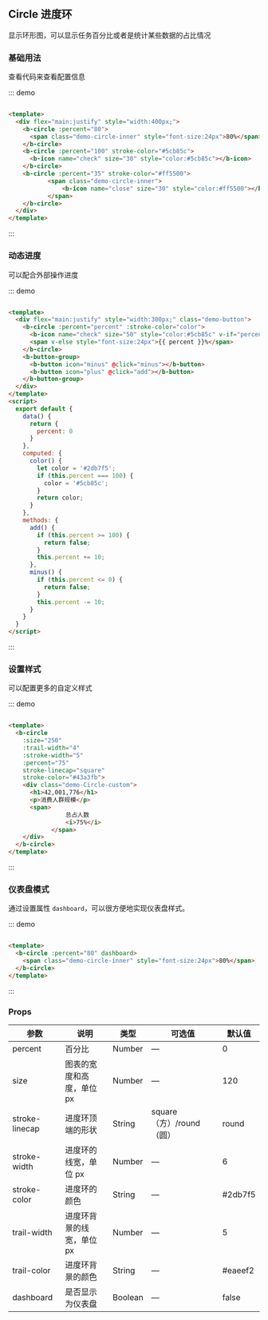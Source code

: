 ## Circle 进度环

<div class="global-anchor">
  <b-anchor :scroll-offset="100">
    <b-anchor-link href="#ji-chu-yong-fa" title="基础用法"></b-anchor-link>
    <b-anchor-link href="#dong-tai-jin-du" title="动态进度"></b-anchor-link>
    <b-anchor-link href="#she-zhi-yang-shi" title="设置样式"></b-anchor-link>
    <b-anchor-link href="#yi-biao-pan-mo-shi" title="仪表盘模式"></b-anchor-link>
    <b-anchor-link href="#props" title="Props"></b-anchor-link>
  </b-anchor>
</div>

显示环形图，可以显示任务百分比或者是统计某些数据的占比情况

### 基础用法

查看代码来查看配置信息

::: demo

```html

<template>
  <div flex="main:justify" style="width:400px;">
    <b-circle :percent="80">
      <span class="demo-circle-inner" style="font-size:24px">80%</span>
    </b-circle>
    <b-circle :percent="100" stroke-color="#5cb85c">
      <b-icon name="check" size="30" style="color:#5cb85c"></b-icon>
    </b-circle>
    <b-circle :percent="35" stroke-color="#ff5500">
           <span class="demo-circle-inner">
               <b-icon name="close" size="30" style="color:#ff5500"></b-icon>
           </span>
    </b-circle>
  </div>
</template>
```

:::

### 动态进度

可以配合外部操作进度

::: demo

```html

<template>
  <div flex="main:justify" style="width:300px;" class="demo-button">
    <b-circle :percent="percent" :stroke-color="color">
      <b-icon name="check" size="50" style="color:#5cb85c" v-if="percent === 100"></b-icon>
      <span v-else style="font-size:24px">{{ percent }}%</span>
    </b-circle>
    <b-button-group>
      <b-button icon="minus" @click="minus"></b-button>
      <b-button icon="plus" @click="add"></b-button>
    </b-button-group>
  </div>
</template>
<script>
  export default {
    data() {
      return {
        percent: 0
      }
    },
    computed: {
      color() {
        let color = '#2db7f5';
        if (this.percent === 100) {
          color = '#5cb85c';
        }
        return color;
      }
    },
    methods: {
      add() {
        if (this.percent >= 100) {
          return false;
        }
        this.percent += 10;
      },
      minus() {
        if (this.percent <= 0) {
          return false;
        }
        this.percent -= 10;
      }
    }
  }
</script>
```

:::

### 设置样式

可以配置更多的自定义样式

::: demo

```html

<template>
  <b-circle
    :size="250"
    :trail-width="4"
    :stroke-width="5"
    :percent="75"
    stroke-linecap="square"
    stroke-color="#43a3fb">
    <div class="demo-Circle-custom">
      <h1>42,001,776</h1>
      <p>消费人群规模</p>
      <span>
                总占人数
                <i>75%</i>
            </span>
    </div>
  </b-circle>
</template>
```

:::

### 仪表盘模式

通过设置属性 `dashboard`，可以很方便地实现仪表盘样式。

::: demo

```html

<template>
  <b-circle :percent="80" dashboard>
    <span class="demo-circle-inner" style="font-size:24px">80%</span>
  </b-circle>
</template>
```

:::

### Props

| 参数      | 说明    | 类型      | 可选值       | 默认值   |
|---------- |-------- |---------- |-------------  |-------- |
| percent     | 百分比   | Number  |    —         |   0   |
| size     | 图表的宽度和高度，单位 px   | Number  |    —    |  120   |
| stroke-linecap     |  进度环顶端的形状   | String  |   square（方）/round（圆）      | round   |
| stroke-width   |  进度环的线宽，单位 px   | Number  |   —   | 6   |
| stroke-color  |  进度环的颜色   | String  |   —   |  #2db7f5   |
| trail-width  |  进度环背景的线宽，单位 px   | Number  |   —   |  5   |
| trail-color |  进度环背景的颜色   | String  |   —   |  #eaeef2   |
| dashboard|  是否显示为仪表盘   | Boolean  |   —   |  false   |
